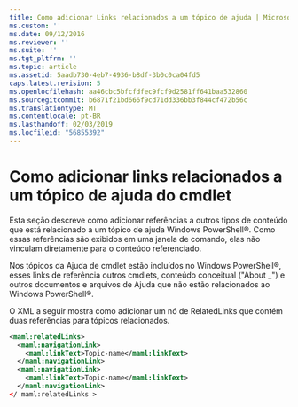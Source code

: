 ```yaml
---
title: Como adicionar Links relacionados a um tópico de ajuda | Microsoft Docs
ms.custom: ''
ms.date: 09/12/2016
ms.reviewer: ''
ms.suite: ''
ms.tgt_pltfrm: ''
ms.topic: article
ms.assetid: 5aadb730-4eb7-4936-b8df-3b0c0ca04fd5
caps.latest.revision: 5
ms.openlocfilehash: aa46cbc5bfcfdfec9fcf9d2581ff641baa532860
ms.sourcegitcommit: b6871f21bd666f9cd71dd336bb3f844cf472b56c
ms.translationtype: MT
ms.contentlocale: pt-BR
ms.lasthandoff: 02/03/2019
ms.locfileid: "56855392"
---
```

# <a name="how-to-add-related-links-to-a-cmdlet-help-topic"></a>Como adicionar links relacionados a um tópico de ajuda do cmdlet

Esta seção descreve como adicionar referências a outros tipos de conteúdo que está relacionado a um tópico de ajuda Windows PowerShell®. Como essas referências são exibidos em uma janela de comando, elas não vinculam diretamente para o conteúdo referenciado.

Nos tópicos da Ajuda de cmdlet estão incluídos no Windows PowerShell®, esses links de referência outros cmdlets, conteúdo conceitual ("About _") e outros documentos e arquivos de Ajuda que não estão relacionados ao Windows PowerShell®.

O XML a seguir mostra como adicionar um nó de RelatedLinks que contém duas referências para tópicos relacionados.

```xml
<maml:relatedLinks>
  <maml:navigationLink>
    <maml:linkText>Topic-name</maml:linkText>
  </maml:navigationLink>
  <maml:navigationLink>
    <maml:linkText>Topic-name</maml:linkText>
  </maml:navigationLink>
</ maml:relatedLinks >
```



